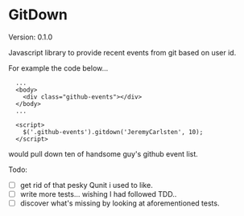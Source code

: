 GitDown
========
Version: 0.1.0

Javascript library to provide recent events from git based on user id.

For example the code below...

```
  ...
  <body>
    <div class="github-events"></div>
  </body>
  ...

  <script>
    $('.github-events').gitdown('JeremyCarlsten', 10);
  </script>

```
would pull down ten of handsome guy's github event list.


Todo:
  - [ ] get rid of that pesky Qunit i used to like.
  - [ ] write more tests... wishing I had followed TDD..
  - [ ] discover what's missing by looking at aforementioned tests.
